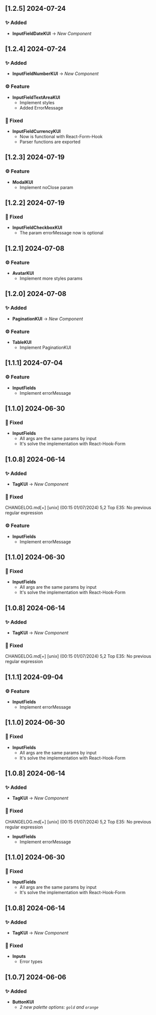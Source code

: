 ## [1.2.5] 2024-07-24

### ✨ Added

- **InputFieldDateKUI** → _New Component_

## [1.2.4] 2024-07-24

### ✨ Added

- **InputFieldNumberKUI** → _New Component_

### ⚙ Feature

- **InputFieldTextAreaKUI**
  - Implement styles
  - Added ErrorMessage

### 🐛 Fixed

- **InputFieldCurrencyKUI**
  - Now is functional with React-Form-Hook
  - Parser functions are exported

## [1.2.3] 2024-07-19

### ⚙ Feature

- **ModalKUI**
  - Implement noClose param

## [1.2.2] 2024-07-19

### 🐛 Fixed

- **InputFieldCheckboxKUI**
  - The param errorMessage now is optional

## [1.2.1] 2024-07-08

### ⚙ Feature

- **AvatarKUI**
  - Implement more styles params

## [1.2.0] 2024-07-08

### ✨ Added

- **PaginationKUI** → _New Component_

### ⚙ Feature

- **TableKUI**
  - Implement PaginationKUI

## [1.1.1] 2024-07-04

### ⚙ Feature

- **InputFields**
  - Implement errorMessage

## [1.1.0] 2024-06-30

### 🐛 Fixed

- **InputFields**
  - All args are the same params by input
  - It's solve the implementation with React-Hook-Form

## [1.0.8] 2024-06-14

### ✨ Added

- **TagKUI** → _New Component_

### 🐛 Fixed

CHANGELOG.md[+] [unix] (00:15 01/07/2024) 5,2 Top
E35: No previous regular expression

### ⚙ Feature

- **InputFields**
  - Implement errorMessage

## [1.1.0] 2024-06-30

### 🐛 Fixed

- **InputFields**
  - All args are the same params by input
  - It's solve the implementation with React-Hook-Form

## [1.0.8] 2024-06-14

### ✨ Added

- **TagKUI** → _New Component_

### 🐛 Fixed

CHANGELOG.md[+] [unix] (00:15 01/07/2024) 5,2 Top
E35: No previous regular expression

## [1.1.1] 2024-09-04

### ⚙ Feature

- **InputFields**
  - Implement errorMessage

## [1.1.0] 2024-06-30

### 🐛 Fixed

- **InputFields**
  - All args are the same params by input
  - It's solve the implementation with React-Hook-Form

## [1.0.8] 2024-06-14

### ✨ Added

- **TagKUI** → _New Component_

### 🐛 Fixed

CHANGELOG.md[+] [unix] (00:15 01/07/2024) 5,2 Top
E35: No previous regular expression

- **InputFields**
  - Implement errorMessage

## [1.1.0] 2024-06-30

### 🐛 Fixed

- **InputFields**
  - All args are the same params by input
  - It's solve the implementation with React-Hook-Form

## [1.0.8] 2024-06-14

### ✨ Added

- **TagKUI** → _New Component_

### 🐛 Fixed

- **Inputs**
  - Error types

## [1.0.7] 2024-06-06

### ✨ Added

- **ButtonKUI**
  - _2 new palette options: `gold` and `orange`_

